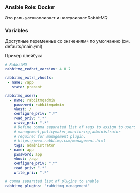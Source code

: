 

### Ansible Role: Docker

Эта роль устанавливает и настраивает RabbitMQ

### Variables

Доступные переменные со значениями по умолчанию (см. defaults/main.yml)

Пример плейбука

```yaml
# RabbitMQ
rabbitmq_redhat_version: 4.0.7

rabbitmq_extra_vhosts:
 - name: /app
   state: present

rabbitmq_users:
  - name: rabbitmqadmin
    password: rabbitmqadmin
    vhost: /
    configure_priv: ".*"
    read_priv: ".*"
    write_priv: ".*"
    # Define comma separated list of tags to assign to user:
    # management,policymaker,monitoring,administrator
    # required for management plugin.
    # https://www.rabbitmq.com/management.html
    tags: administrator
  - name: app
    password: app
    vhost: /app
    configure_priv: ".*"
    read_priv: ".*"
    write_priv: ".*"

# comma separated list of plugins to enable
rabbitmq_plugins: "rabbitmq_management"
```
